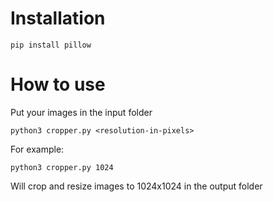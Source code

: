 # Installation

```
pip install pillow
```

# How to use

Put your images in the input folder

```
python3 cropper.py <resolution-in-pixels>
```

For example:

```
python3 cropper.py 1024
```
Will crop and resize images to 1024x1024 in the output folder